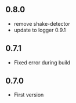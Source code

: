 ## 0.8.0
- remove shake-detector
- update to logger 0.9.1

## 0.7.1
- Fixed error during build

## 0.7.0
- First version
